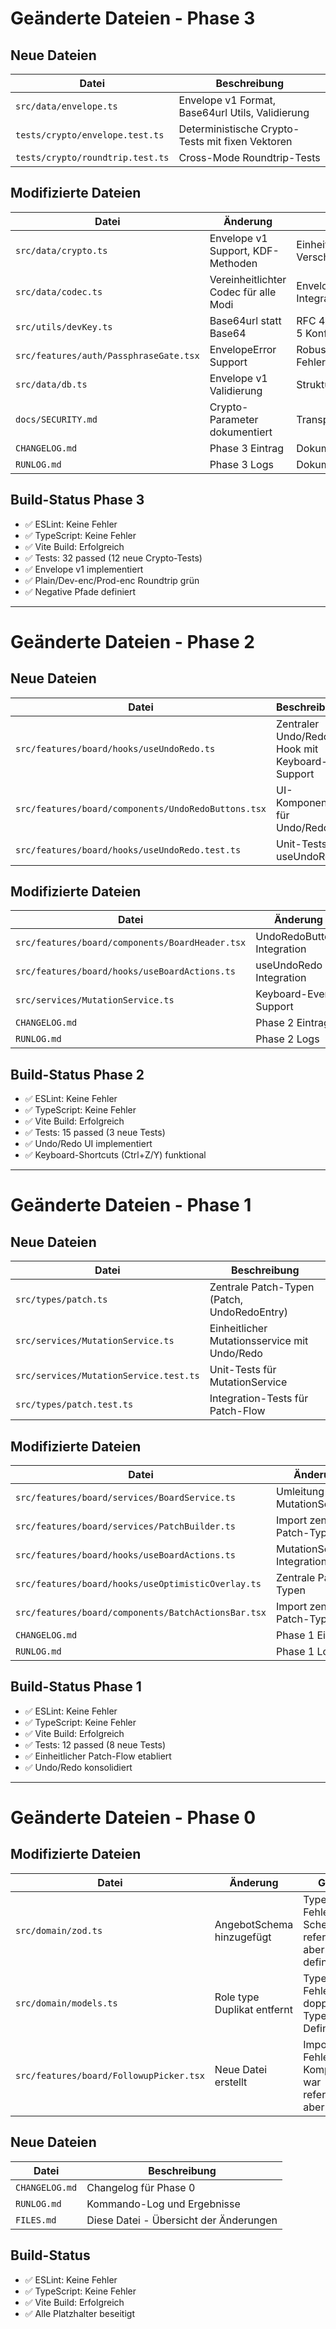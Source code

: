 # Geänderte Dateien - Phase 3

## Neue Dateien

| Datei | Beschreibung |
|-------|--------------|
| `src/data/envelope.ts` | Envelope v1 Format, Base64url Utils, Validierung |
| `tests/crypto/envelope.test.ts` | Deterministische Crypto-Tests mit fixen Vektoren |
| `tests/crypto/roundtrip.test.ts` | Cross-Mode Roundtrip-Tests |

## Modifizierte Dateien

| Datei | Änderung | Grund |
|-------|----------|-------|
| `src/data/crypto.ts` | Envelope v1 Support, KDF-Methoden | Einheitliche Verschlüsselung |
| `src/data/codec.ts` | Vereinheitlichter Codec für alle Modi | Envelope v1 Integration |
| `src/utils/devKey.ts` | Base64url statt Base64 | RFC 4648 Section 5 Konformität |
| `src/features/auth/PassphraseGate.tsx` | EnvelopeError Support | Robuste Fehlerbehandlung |
| `src/data/db.ts` | Envelope v1 Validierung | Strukturvalidierung |
| `docs/SECURITY.md` | Crypto-Parameter dokumentiert | Transparenz |
| `CHANGELOG.md` | Phase 3 Eintrag | Dokumentation |
| `RUNLOG.md` | Phase 3 Logs | Dokumentation |

## Build-Status Phase 3
- ✅ ESLint: Keine Fehler
- ✅ TypeScript: Keine Fehler  
- ✅ Vite Build: Erfolgreich
- ✅ Tests: 32 passed (12 neue Crypto-Tests)
- ✅ Envelope v1 implementiert
- ✅ Plain/Dev-enc/Prod-enc Roundtrip grün
- ✅ Negative Pfade definiert

---

# Geänderte Dateien - Phase 2

## Neue Dateien

| Datei | Beschreibung |
|-------|--------------|
| `src/features/board/hooks/useUndoRedo.ts` | Zentraler Undo/Redo Hook mit Keyboard-Support |
| `src/features/board/components/UndoRedoButtons.tsx` | UI-Komponente für Undo/Redo |
| `src/features/board/hooks/useUndoRedo.test.ts` | Unit-Tests für useUndoRedo |

## Modifizierte Dateien

| Datei | Änderung | Grund |
|-------|----------|-------|
| `src/features/board/components/BoardHeader.tsx` | UndoRedoButtons Integration | UI-Integration |
| `src/features/board/hooks/useBoardActions.ts` | useUndoRedo Integration | Zentraler Undo/Redo |
| `src/services/MutationService.ts` | Keyboard-Event Support | Undo/Redo Shortcuts |
| `CHANGELOG.md` | Phase 2 Eintrag | Dokumentation |
| `RUNLOG.md` | Phase 2 Logs | Dokumentation |

## Build-Status Phase 2
- ✅ ESLint: Keine Fehler
- ✅ TypeScript: Keine Fehler  
- ✅ Vite Build: Erfolgreich
- ✅ Tests: 15 passed (3 neue Tests)
- ✅ Undo/Redo UI implementiert
- ✅ Keyboard-Shortcuts (Ctrl+Z/Y) funktional

---

# Geänderte Dateien - Phase 1

## Neue Dateien

| Datei | Beschreibung |
|-------|--------------|
| `src/types/patch.ts` | Zentrale Patch-Typen (Patch<T>, UndoRedoEntry<T>) |
| `src/services/MutationService.ts` | Einheitlicher Mutationsservice mit Undo/Redo |
| `src/services/MutationService.test.ts` | Unit-Tests für MutationService |
| `src/types/patch.test.ts` | Integration-Tests für Patch-Flow |

## Modifizierte Dateien

| Datei | Änderung | Grund |
|-------|----------|-------|
| `src/features/board/services/BoardService.ts` | Umleitung auf MutationService | Einheitlicher Mutationspfad |
| `src/features/board/services/PatchBuilder.ts` | Import zentrale Patch-Typen | Typ-Konsistenz |
| `src/features/board/hooks/useBoardActions.ts` | MutationService-Integration | Einheitlicher Patch-Flow |
| `src/features/board/hooks/useOptimisticOverlay.ts` | Zentrale Patch-Typen | Typ-Konsistenz |
| `src/features/board/components/BatchActionsBar.tsx` | Import zentrale Patch-Typen | Typ-Konsistenz |
| `CHANGELOG.md` | Phase 1 Eintrag | Dokumentation |
| `RUNLOG.md` | Phase 1 Logs | Dokumentation |

## Build-Status Phase 1
- ✅ ESLint: Keine Fehler
- ✅ TypeScript: Keine Fehler  
- ✅ Vite Build: Erfolgreich
- ✅ Tests: 12 passed (8 neue Tests)
- ✅ Einheitlicher Patch-Flow etabliert
- ✅ Undo/Redo konsolidiert

---

# Geänderte Dateien - Phase 0

## Modifizierte Dateien

| Datei | Änderung | Grund |
|-------|----------|-------|
| `src/domain/zod.ts` | AngebotSchema hinzugefügt | TypeScript-Fehler: Schema war referenziert aber nicht definiert |
| `src/domain/models.ts` | Role type Duplikat entfernt | TypeScript-Fehler: doppelte Type-Definition |
| `src/features/board/FollowupPicker.tsx` | Neue Datei erstellt | Import-Fehler: Komponente war referenziert aber fehlte |

## Neue Dateien

| Datei | Beschreibung |
|-------|--------------|
| `CHANGELOG.md` | Changelog für Phase 0 |
| `RUNLOG.md` | Kommando-Log und Ergebnisse |
| `FILES.md` | Diese Datei - Übersicht der Änderungen |

## Build-Status
- ✅ ESLint: Keine Fehler
- ✅ TypeScript: Keine Fehler  
- ✅ Vite Build: Erfolgreich
- ✅ Alle Platzhalter beseitigt